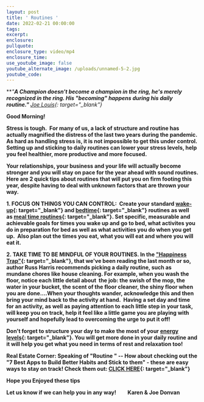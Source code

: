 ```yaml
---
layout: post
title: ' Routines '
date: 2022-02-21 00:00:00
tags:
excerpt:
enclosure:
pullquote:
enclosure_type: video/mp4
enclosure_time:
use_youtube_image: false
youtube_alternate_image: /uploads/unnamed-5-2.jpg
youtube_code:
---
```

***"******A Champion doesn't become a champion in the ring, he's merely recognized in the ring. His "becoming" happens during his daily routine."&nbsp;*****[Joe Louis](https://t.e2ma.net/click/37qiqd/zwff20l/fl9e6e){: target="_blank"}**

**Good Morning\! &nbsp;**

**Stress is tough.&nbsp; For many of us, a lack of structure and routine has actually magnified the distress of the last two years during the pandemic. As hard as handling stress is, it is not impossible to get this under control. Setting up and sticking to daily routines can lower your stress levels, help you feel healthier, more productive and more focused.&nbsp;**

**Your relationships, your business and your life will actually become stronger and you will stay on pace for the year ahead with sound routines. Here are 2 quick tips about routines that will put you on firm footing this year, despite having to deal with unknown factors that are thrown your way.**

**1\. FOCUS ON THINGS YOU CAN CONTROL:&nbsp; Create your standard&nbsp;[wake-up](https://t.e2ma.net/click/37qiqd/zwff20l/rybf6e){: target="_blank"}&nbsp;and&nbsp;[bedtime](https://t.e2ma.net/click/37qiqd/zwff20l/7qcf6e){: target="_blank"}&nbsp;routines as well as&nbsp;[meal time routines](https://t.e2ma.net/click/37qiqd/zwff20l/njdf6e){: target="_blank"}. Set specific, measurable and achievable goals for times you wake up and go to bed, what activites you do in preparation for bed as well as what activities you do when you get up.&nbsp; Also plan out the times you eat, what you will eat and where you will eat it.**

**2\. TAKE TIME TO BE MINDFUL OF YOUR ROUTINES. In the&nbsp;["Happiness Trap"](https://t.e2ma.net/click/37qiqd/zwff20l/3bef6e){: target="_blank"}, that we've been reading the last month or so, author Russ Harris recommends picking a daily routine, such as&nbsp; mundane chores like house cleaning. For example, when you wash the floor, notice each little detail about&nbsp; the job: the swish of the mop, the water in your bucket, the scent of the floor cleaner, the shiny floor when you are done....When your thoughts wander, acknowledge this and then bring your mind back to the activity at hand.&nbsp; Having a set day and time for an activity, as well as paying attention to each little step in your task, will keep you on track, help it feel like a little game you are playing with yourself and hopefully lead to overcoming the urge to put it off\!&nbsp;**

**Don't forget to structure your day to make the most of your&nbsp;[energy levels](https://t.e2ma.net/click/37qiqd/zwff20l/j4ef6e){: target="_blank"}. You will get more done in your daily routine and it will help you get what you need in terms of rest and relaxation too\!**

**Real Estate Corner: Speaking of "Routine " -- How about checking out the "7 Best Apps to Build Better Habits and Stick to them" - these are easy ways to stay on track\! Check them out:&nbsp;[CLICK HERE](https://t.e2ma.net/click/37qiqd/zwff20l/zwff6e){: target="_blank"}**

**Hope you Enjoyed these tips**

**Let us know if we can help you in any way\! &nbsp; &nbsp; &nbsp; &nbsp; Karen & Joe Donvan&nbsp;**
